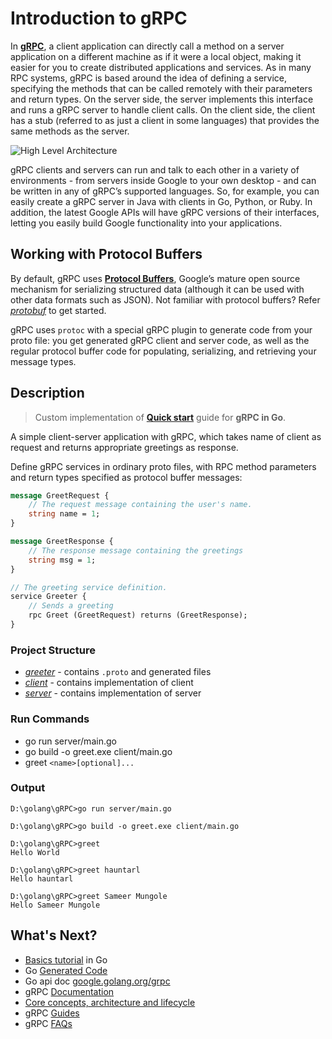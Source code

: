 # Introduction to gRPC

In **[gRPC](https://www.grpc.io/)**, a client application can directly call a method on a server application on a different machine as if it were a local object, making it easier for you to create distributed applications and services. As in many RPC systems, gRPC is based around the idea of defining a service, specifying the methods that can be called remotely with their parameters and return types. On the server side, the server implements this interface and runs a gRPC server to handle client calls. On the client side, the client has a stub (referred to as just a client in some languages) that provides the same methods as the server.

![High Level Architecture](https://www.grpc.io/img/landing-2.svg)

gRPC clients and servers can run and talk to each other in a variety of environments - from servers inside Google to your own desktop - and can be written in any of gRPC’s supported languages. So, for example, you can easily create a gRPC server in Java with clients in Go, Python, or Ruby. In addition, the latest Google APIs will have gRPC versions of their interfaces, letting you easily build Google functionality into your applications.

## Working with Protocol Buffers

By default, gRPC uses **[Protocol Buffers](https://developers.google.com/protocol-buffers/docs/overview)**, Google’s mature open source mechanism for serializing structured data (although it can be used with other data formats such as JSON). Not familiar with protocol buffers? Refer *[protobuf](https://github.com/hauntarl/golang/tree/master/protobuf)* to get started.

gRPC uses `protoc` with a special gRPC plugin to generate code from your proto file: you get generated gRPC client and server code, as well as the regular protocol buffer code for populating, serializing, and retrieving your message types.

## Description

>Custom implementation of **[Quick start](https://www.grpc.io/docs/languages/go/quickstart/)** guide for **gRPC in Go**.

A simple client-server application with gRPC, which takes name of client as request and returns appropriate greetings as response.

Define gRPC services in ordinary proto files, with RPC method parameters and return types specified as protocol buffer messages:

``` proto
message GreetRequest {
    // The request message containing the user's name.
    string name = 1;
}

message GreetResponse {
    // The response message containing the greetings
    string msg = 1;
}

// The greeting service definition.
service Greeter {
    // Sends a greeting
    rpc Greet (GreetRequest) returns (GreetResponse);
}
```

### Project Structure

- *[greeter](https://github.com/hauntarl/golang/tree/master/gRPC/greeter)* - contains `.proto` and generated files
- *[client](https://github.com/hauntarl/golang/tree/master/gRPC/client)* - contains implementation of client
- *[server](https://github.com/hauntarl/golang/tree/master/gRPC/server)* - contains implementation of server

### Run Commands

- go run server/main.go
- go build -o greet.exe client/main.go
- greet `<name>[optional]...`

### Output

``` terminal
D:\golang\gRPC>go run server/main.go

D:\golang\gRPC>go build -o greet.exe client/main.go

D:\golang\gRPC>greet
Hello World

D:\golang\gRPC>greet hauntarl
Hello hauntarl

D:\golang\gRPC>greet Sameer Mungole
Hello Sameer Mungole
```

## What's Next?

- [Basics tutorial](https://grpc.io/docs/languages/go/basics/) in Go
- Go [Generated Code](https://www.grpc.io/docs/languages/go/generated-code/)
- Go api doc [google.golang.org/grpc](https://pkg.go.dev/google.golang.org/grpc)
- gRPC [Documentation](https://www.grpc.io/docs/)
- [Core concepts, architecture and lifecycle](https://www.grpc.io/docs/what-is-grpc/core-concepts/)
- gRPC [Guides](https://grpc.io/docs/guides/)
- gRPC [FAQs](https://www.grpc.io/docs/what-is-grpc/faq/)
